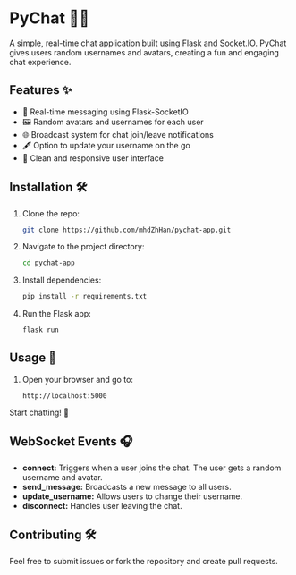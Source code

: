 # PyChat 🐍💬  
A simple, real-time chat application built using Flask and Socket.IO. PyChat gives users random usernames and avatars, creating a fun and engaging chat experience.

## Features ✨
- 🔄 Real-time messaging using Flask-SocketIO
- 🖼️ Random avatars and usernames for each user
- 🌐 Broadcast system for chat join/leave notifications
- 🖋️ Option to update your username on the go
- 🎨 Clean and responsive user interface

## Installation 🛠️
1. Clone the repo:
   ```bash
   git clone https://github.com/mhdZhHan/pychat-app.git
   ```
2. Navigate to the project directory:
   ```bash
   cd pychat-app
   ```
3. Install dependencies:
   ```bash
   pip install -r requirements.txt
   ```
4. Run the Flask app:
   ```bash
   flask run
   ```

## Usage 🚀

1. Open your browser and go to:
   ```arduino
   http://localhost:5000
   ```

Start chatting! 🎉

## WebSocket Events 🎧
- **connect:** Triggers when a user joins the chat. The user gets a random username and avatar.
- **send_message:** Broadcasts a new message to all users.
- **update_username:** Allows users to change their username.
- **disconnect:** Handles user leaving the chat.

## Contributing 🛠️

Feel free to submit issues or fork the repository and create pull requests.
